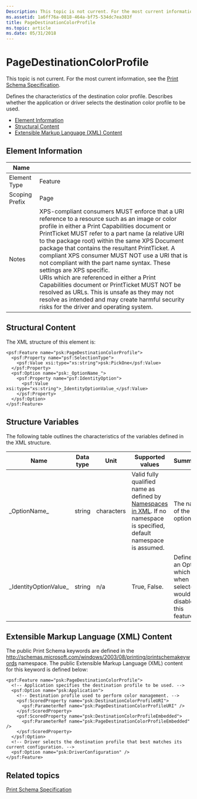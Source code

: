 ```yaml
---
Description: This topic is not current. For the most current information, see the Print Schema Specification.
ms.assetid: 1a6ff76a-0818-464a-bf75-534dc7ea383f
title: PageDestinationColorProfile
ms.topic: article
ms.date: 05/31/2018
---
```


# PageDestinationColorProfile

This topic is not current. For the most current information, see the [Print Schema Specification](https://go.microsoft.com/?linkid=7141496).

Defines the characteristics of the destination color profile. Describes whether the application or driver selects the destination color profile to be used.

-   [Element Information](#element-information)
-   [Structural Content](#structural-content)
-   [Extensible Markup Language (XML) Content](#extensible-markup-language-xml-content)

## Element Information



| Name                       |                                                                                                                                                                                                                                                                                                                                                                                                                                                                                                                                                                                                                                                                                                                 |
|----------------------------|-----------------------------------------------------------------------------------------------------------------------------------------------------------------------------------------------------------------------------------------------------------------------------------------------------------------------------------------------------------------------------------------------------------------------------------------------------------------------------------------------------------------------------------------------------------------------------------------------------------------------------------------------------------------------------------------------------------------|
| Element Type <br/>   | Feature<br/>                                                                                                                                                                                                                                                                                                                                                                                                                                                                                                                                                                                                                                                                                              |
| Scoping Prefix <br/> | Page<br/>                                                                                                                                                                                                                                                                                                                                                                                                                                                                                                                                                                                                                                                                                                 |
| Notes <br/>          | XPS-compliant consumers MUST enforce that a URI reference to a resource such as an image or color profile in either a Print Capabilities document or PrintTicket MUST refer to a part name (a relative URI to the package root) within the same XPS Document package that contains the resultant PrintTicket. A compliant XPS consumer MUST NOT use a URI that is not compliant with the part name syntax. These settings are XPS specific. <br/> URIs which are referenced in either a Print Capabilities document or PrintTicket MUST NOT be resolved as URLs. This is unsafe as they may not resolve as intended and may create harmful security risks for the driver and operating system.<br/> |



 

## Structural Content

The XML structure of this element is:

``` syntax
<psf:Feature name="psk:PageDestinationColorProfile">
  <psf:Property name="psf:SelectionType">
    <psf:Value xsi:type="xs:string">psk:PickOne</psf:Value>
  </psf:Property>
  <psf:Option name="psk:_OptionName_">
    <psf:Property name="psf:IdentityOption">
      <psf:Value xsi:type="xs:string">_IdentityOptionValue_</psf:Value>
    </psf:Property>
  </psf:Option>
</psf:Feature>
```

## Structure Variables

The following table outlines the characteristics of the variables defined in the XML structure.



| Name                               | Data type         | Unit                  | Supported values                                                                                                                                                                      | Summary                                                                      |
|------------------------------------|-------------------|-----------------------|---------------------------------------------------------------------------------------------------------------------------------------------------------------------------------------|------------------------------------------------------------------------------|
| \_OptionName\_<br/>          | string<br/> | characters<br/> | Valid fully qualified name as defined by [Namespaces in XML](https://go.microsoft.com/fwlink/p/?linkid=200944). If no namespace is specified, default namespace is assumed.<br/> | The name of the option.<br/>                                           |
| \_IdentityOptionValue\_<br/> | string<br/> | n/a<br/>        | True, False.<br/>                                                                                                                                                               | Defines an Option which when selected would disable this feature.<br/> |



 

## Extensible Markup Language (XML) Content

The public Print Schema keywords are defined in the http://schemas.microsoft.com/windows/2003/08/printing/printschemakeywords namespace. The public Extensible Markup Language (XML) content for this keyword is defined below:

``` syntax
<psf:Feature name="psk:PageDestinationColorProfile">
  <!-- Application specifies the destination profile to be used. -->
  <psf:Option name="psk:Application">
    <!-- Destination profile used to perform color management. -->
    <psf:ScoredProperty name="psk:DestinationColorProfileURI">
      <psf:ParameterRef name="psk:PageDestinationColorProfileURI" />
    </psf:ScoredProperty>
    <psf:ScoredProperty name="psk:DestinationColorProfileEmbedded">
      <psf:ParameterRef name="psk:PageDestinationColorProfileEmbedded" />
    </psf:ScoredProperty>
  </psf:Option>
  <!-- Driver selects the destination profile that best matches its current configuration. -->
  <psf:Option name="psk:DriverConfiguration" />
</psf:Feature>
```

## Related topics

<dl> <dt>

[Print Schema Specification](https://go.microsoft.com/?linkid=7141496)
</dt> </dl>

 

 




